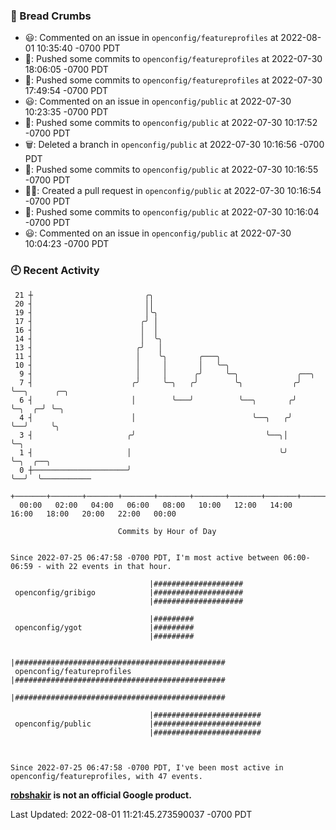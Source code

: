 ### 🍞 Bread Crumbs

 * 😃: Commented on an issue in `openconfig/featureprofiles` at 2022-08-01 10:35:40 -0700 PDT
 * 🚢: Pushed some commits to `openconfig/featureprofiles` at 2022-07-30 18:06:05 -0700 PDT
 * 🚢: Pushed some commits to `openconfig/featureprofiles` at 2022-07-30 17:49:54 -0700 PDT
 * 😃: Commented on an issue in `openconfig/public` at 2022-07-30 10:23:35 -0700 PDT
 * 🚢: Pushed some commits to `openconfig/public` at 2022-07-30 10:17:52 -0700 PDT
 * 🗑: Deleted a branch in `openconfig/public` at 2022-07-30 10:16:56 -0700 PDT
 * 🚢: Pushed some commits to `openconfig/public` at 2022-07-30 10:16:55 -0700 PDT
 * ✍🏼: Created a pull request in `openconfig/public` at 2022-07-30 10:16:54 -0700 PDT
 * 🚢: Pushed some commits to `openconfig/public` at 2022-07-30 10:16:04 -0700 PDT
 * 😃: Commented on an issue in `openconfig/public` at 2022-07-30 10:04:23 -0700 PDT

### 🕘 Recent Activity
```
 21 ┼                         ╭╮
 20 ┤                         ││
 19 ┤                         │╰╮
 17 ┤                        ╭╯ │
 16 ┤                        │  │
 14 ┤                        │  ╰╮
 13 ┤                       ╭╯   │
 11 ┤                       │    ╰╮       ╭───╮
 10 ┤                       │     │       │   ╰─╮
  9 ┤                       │     │      ╭╯     ╰─╮             ╭──╮
  7 ┤                      ╭╯     ╰─╮   ╭╯        ╰╮           ╭╯  ╰──╮      ╭─╮
  6 ┤                      │        ╰───╯          ╰──╮       ╭╯      ╰─╮  ╭─╯ ╰─╮
  4 ┤                      │                          ╰──╮   ╭╯         ╰──╯     ╰╮
  3 ┤                     ╭╯                             ╰──╮│                    ╰─╮
  1 ┤                     │                                 ╰╯                      ╰─╮  ╭──╮
  0 ┼─────────────────────╯                                                           ╰──╯  ╰───────────
    +───────+───────+───────+───────+───────+───────+───────+───────+───────+───────+───────+───────+────
  00:00   02:00   04:00   06:00   08:00   10:00   12:00   14:00   16:00   18:00   20:00   22:00   00:00   

						Commits by Hour of Day


Since 2022-07-25 06:47:58 -0700 PDT, I'm most active between 06:00-06:59 - with 22 events in that hour.

```



```
                               |####################
 openconfig/gribigo            |####################
                               |####################

                               |#########
 openconfig/ygot               |#########
                               |#########

                               |###############################################
 openconfig/featureprofiles    |###############################################
                               |###############################################

                               |########################
 openconfig/public             |########################
                               |########################



Since 2022-07-25 06:47:58 -0700 PDT, I've been most active in openconfig/featureprofiles, with 47 events.

```
**[robshakir](mailto:robjs@google.com) is not an official Google product.**  


Last Updated: 2022-08-01 11:21:45.273590037 -0700 PDT
